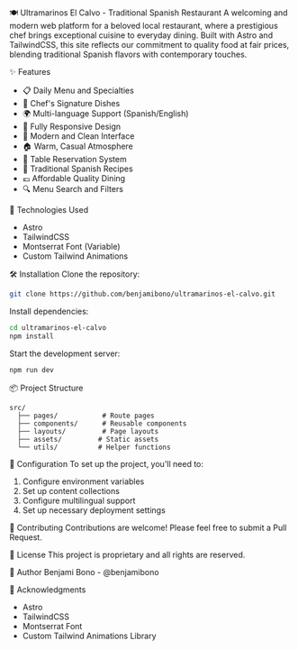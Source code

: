 🍽️ Ultramarinos El Calvo - Traditional Spanish Restaurant
A welcoming and modern web platform for a beloved local restaurant, where a prestigious chef brings exceptional cuisine to everyday dining. Built with Astro and TailwindCSS, this site reflects our commitment to quality food at fair prices, blending traditional Spanish flavors with contemporary touches.


✨ Features
- 📋 Daily Menu and Specialties
- 🍳 Chef's Signature Dishes
- 🌍 Multi-language Support (Spanish/English)
- 📱 Fully Responsive Design
- 🎨 Modern and Clean Interface
- 🏠 Warm, Casual Atmosphere
- 📅 Table Reservation System
- 🍖 Traditional Spanish Recipes
- 💶 Affordable Quality Dining
- 🔍 Menu Search and Filters

🚀 Technologies Used

- Astro
- TailwindCSS
- Montserrat Font (Variable)
- Custom Tailwind Animations

🛠️ Installation
Clone the repository:

```bash
git clone https://github.com/benjamibono/ultramarinos-el-calvo.git
```

Install dependencies:

```bash
cd ultramarinos-el-calvo
npm install
```

Start the development server:

```bash
npm run dev
```

📦 Project Structure

```
src/
  ├── pages/           # Route pages
  ├── components/      # Reusable components
  ├── layouts/         # Page layouts
  ├── assets/         # Static assets
  └── utils/          # Helper functions
```

🔧 Configuration
To set up the project, you'll need to:

1. Configure environment variables
2. Set up content collections
3. Configure multilingual support
4. Set up necessary deployment settings

🤝 Contributing
Contributions are welcome! Please feel free to submit a Pull Request.

📄 License
This project is proprietary and all rights are reserved.

👥 Author
Benjami Bono - @benjamibono

🙏 Acknowledgments

- Astro
- TailwindCSS
- Montserrat Font
- Custom Tailwind Animations Library
